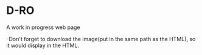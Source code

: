 # D-RO
A work in progress web page

-Don't forget to download the image(put in the same path as the HTML), so it would display in the HTML.
